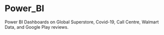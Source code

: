# Power_BI

Power BI Dashboards on  Global Superstore, Covid-19, Call Centre, Walmart Data, and Google Play reviews.

